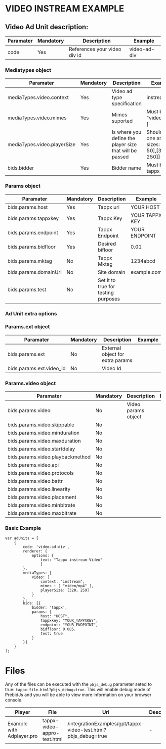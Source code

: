 # VIDEO INSTREAM EXAMPLE

## Video Ad Unit description:

Paramater | Mandatory | Description | Example |
--- | --- | --- | --- |
code | Yes | References your video div id  | video-ad-div |

### Mediatypes object
Paramater | Mandatory | Description | Example |
--- | --- | --- | --- |
mediaTypes.video.context |Yes | Video ad type specification | instream
mediaTypes.video.mimes | Yes | Mimes suported | Must be: [ "video/mp4" ]
mediaTypes.video.playerSize | Yes | Is where you define the player size that will be passed | Should be one array of sizes: [[320, 50],[320, 250]]
bids.bidder | Yes | Bidder name | Must be: tappx

### Params object
Paramater | Mandatory | Description | Example |
--- | --- | --- | --- |
bids.params.host | Yes | Tappx url | YOUR HOST
bids.params.tappxkey | Yes | Tappx Key | YOUR TAPPX KEY
bids.params.endpoint | Yes | Tappx Endpoint  | YOUR ENDPOINT
bids.params.bidfloor | Yes | Desired bifloor | 0.01
bids.params.mktag | No | Tappx Mktag | 1234abcd |
bids.params.domainUrl | No | Site domain | example.com |
bids.params.test | No | Set it to true for testing purposes | |


### Ad Unit extra options
### Params.ext object
Paramater | Mandatory | Description | Example |
--- | --- | --- | --- |
bids.params.ext | No | External object for extra params | |
bids.params.ext.video_id | No | Video Id | |

### Params.video object
Paramater | Mandatory | Description | Example |
--- | --- | --- | --- |
bids.params.video | No | Video params object | |
bids.params.video.skippable | No | | |
bids.params.video.minduration | No | | |
bids.params.video.maxduration | No | | |
bids.params.video.startdelay | No | | |
bids.params.video.playbackmethod | No | | |
bids.params.video.api | No | | |
bids.params.video.protocols | No | | |
bids.params.video.battr | No | | |
bids.params.video.linearity | No | | |
bids.params.video.placement | No | | |
bids.params.video.minbitrate | No | | |
bids.params.video.maxbitrate | No | | |

### Basic Example
```
var adUnits = [
    {
        code: 'video-ad-div',
        renderer: {
            options: {
                text: "Tappx instream Video"
                }
        },
        mediaTypes: {
            video: {
                context: "instream",
                mimes : [ "video/mp4" ],
                playerSize: [320, 250]
            }
        },
        bids: [{
            bidder: 'tappx',
            params: {
                host: "HOST",
                tappxkey: "YOUR_TAPPXKEY",
                endpoint: "YOUR_ENDPOINT",
                bidfloor: 0.005,
                test: true
            }
        }]
    }
];
```

# Files

Any of the files can be executed with the `pbjs_debug` parameter seted to true: `tappx-file.html?pbjs_debug=true`. This will enable debug mode of PrebidJs and you will be able to view more information on your browser console.

Player | File | Url | Description
---  | --- | --- | --- |
Example with Adplayer.pro | tappx-video-appro-test.html | /integrationExamples/gpt/tappx-video-test.html?pbjs_debug=true | -

